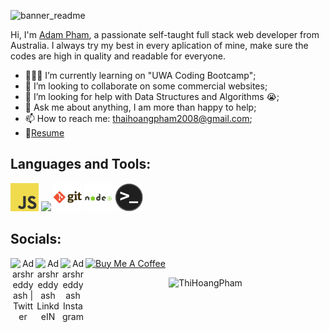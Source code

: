![banner_readme](https://user-images.githubusercontent.com/88220398/138737624-8052ffc3-71d3-426c-9edb-4b11b6d77295.jpg)

Hi, I'm [Adam Pham](https://raw.githack.com/ThiHoangPham/Coursework2.Adam/master/index.html), a passionate self-taught full stack web developer from Australia. I always try my best in every aplication of mine, make sure the codes are high in quality and readable for everyone.
  
- 👨🏽‍💻 I’m currently learning on "UWA Coding Bootcamp";
- 👯 I’m looking to collaborate on some commercial websites;
- 🤔 I’m looking for help with Data Structures and Algorithms 😭;
- 💬 Ask me about anything, I am more than happy to help;
- 📫 How to reach me: thaihoangpham2008@gmail.com;
- 📝[Resume](https://thihoangpham.github.io/updated-portfolio-page-adam-homework8/resume.html)

<h2>Languages and Tools:</h2>  

<code><img height="45" src="https://raw.githubusercontent.com/github/explore/80688e429a7d4ef2fca1e82350fe8e3517d3494d/topics/javascript/javascript.png"></code>
<code><img height="45" src="https://upload.wikimedia.org/wikipedia/commons/thumb/1/10/CSS3_and_HTML5_logos_and_wordmarks.svg/791px-CSS3_and_HTML5_logos_and_wordmarks.svg.png"></code>
<code><img height="45" src="https://raw.githubusercontent.com/github/explore/80688e429a7d4ef2fca1e82350fe8e3517d3494d/topics/git/git.png"></code>
<code><img height="45" src="https://raw.githubusercontent.com/devicons/devicon/master/icons/nodejs/nodejs-original-wordmark.svg"></code>
<code><img height="45" src="https://raw.githubusercontent.com/github/explore/80688e429a7d4ef2fca1e82350fe8e3517d3494d/topics/terminal/terminal.png"></code>

<h2>Socials:</h2>

<p align="center"><a href="https://twitter.com/AdamThaiHoang1">
  <img align="left" alt="Adarshreddyash | Twitter" width="40px" src="https://cdn.jsdelivr.net/npm/simple-icons@v3/icons/twitter.svg" />
</a></p>
<p align="center"><a href="https://www.linkedin.com/in/thai-hoang-pham-463345216/">
  <img align="left" alt="Adarshreddyash LinkdeIN" width="40px" src="https://cdn.jsdelivr.net/npm/simple-icons@v3/icons/linkedin.svg" />
</a></p>
<p align="center"><a href="https://www.instagram.com/adam_thai_hoang90/?hl=en">
  <img align="left" alt="Adarshreddyash Instagram" width="40px" src="https://cdn.jsdelivr.net/npm/simple-icons@v3/icons/instagram.svg" />
</a></p>

<a href="https://www.buymeacoffee.com/adampham123" target="_blank"><img src="https://cdn.buymeacoffee.com/buttons/v2/default-red.png" alt="Buy Me A Coffee" width="150" ></a>

<p align="center"> <img src="https://github-readme-stats.vercel.app/api?username=ThiHoangPham&show_icons=true&theme=react" alt="ThiHoangPham" />
